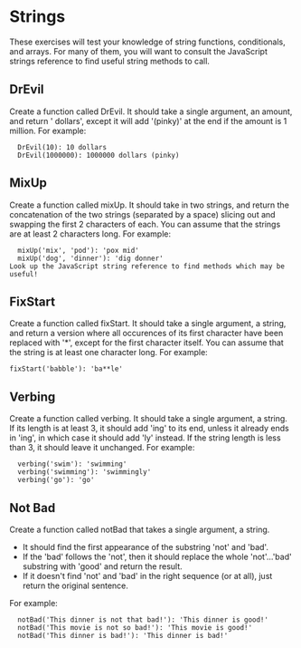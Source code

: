 # Strings

These exercises will test your knowledge of string functions, conditionals, and arrays. For many of them, you will want to consult the JavaScript strings reference to find useful string methods to call.

## DrEvil

Create a function called DrEvil. It should take a single argument, an amount, and return '<amount> dollars', except it will add '(pinky)' at the end if the amount is 1 million. For example:
```
  DrEvil(10): 10 dollars
  DrEvil(1000000): 1000000 dollars (pinky)
```

## MixUp

Create a function called mixUp. It should take in two strings, and return the concatenation of the two strings (separated by a space) slicing out and swapping the first 2 characters of each. You can assume that the strings are at least 2 characters long. For example:
```
  mixUp('mix', 'pod'): 'pox mid'
  mixUp('dog', 'dinner'): 'dig donner'
Look up the JavaScript string reference to find methods which may be useful!
```

## FixStart

Create a function called fixStart. It should take a single argument, a string, and return a version where all occurences of its first character have been replaced with '*', except for the first character itself. You can assume that the string is at least one character long. For example:
```
fixStart('babble'): 'ba**le'
```

## Verbing

Create a function called verbing. It should take a single argument, a string. If its length is at least 3, it should add 'ing' to its end, unless it already ends in 'ing', in which case it should add 'ly' instead. If the string length is less than 3, it should leave it unchanged. For example:
```
  verbing('swim'): 'swimming'
  verbing('swimming'): 'swimmingly'
  verbing('go'): 'go'
```

## Not Bad

Create a function called notBad that takes a single argument, a string.
- It should find the first appearance of the substring 'not' and 'bad'.
- If the 'bad' follows the 'not', then it should replace the whole 'not'...'bad' substring with 'good' and return the result.
- If it doesn't find 'not' and 'bad' in the right sequence (or at all), just return the original sentence.

For example:
```
  notBad('This dinner is not that bad!'): 'This dinner is good!'
  notBad('This movie is not so bad!'): 'This movie is good!'
  notBad('This dinner is bad!'): 'This dinner is bad!'
```
